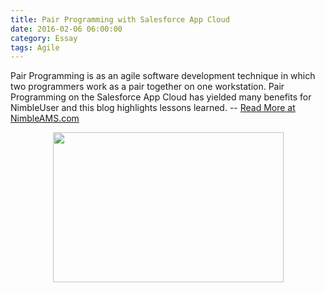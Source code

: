 ```yaml
---
title: Pair Programming with Salesforce App Cloud
date: 2016-02-06 06:00:00
category: Essay
tags: Agile
---
```

 Pair Programming is as an agile software development technique in which two programmers work as a pair together on one workstation.  Pair Programming on the Salesforce App Cloud has yielded many benefits for NimbleUser and this blog highlights lessons learned. -- [Read More at NimbleAMS.com](http://www.nimbleams.com/blog/2016/2/9/pair-programming-with-salesforce-app-cloud/)
<div align="center"><img src="http://www.nimbleams.com/media/191916/pair-programming-with-salesforce-app-cloud-for-professional-and-trade-associations.jpg" width="369" height="240" rel="900,585"/></div>